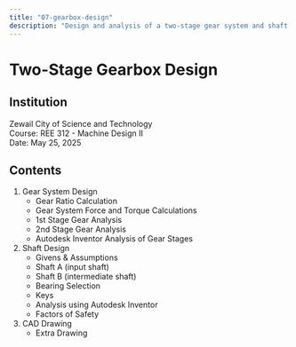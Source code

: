 ```yaml
---
title: "07-gearbox-design"
description: "Design and analysis of a two-stage gear system and shaft design for REE 312, including gear ratio, torque calculations, and Autodesk Inventor analysis. "
---
```

# Two-Stage Gearbox Design

## Institution
Zewail City of Science and Technology  
Course: REE 312 - Machine Design II    
Date: May 25, 2025

## Contents
1. Gear System Design
   - Gear Ratio Calculation
   - Gear System Force and Torque Calculations
   - 1st Stage Gear Analysis
   - 2nd Stage Gear Analysis
   - Autodesk Inventor Analysis of Gear Stages
2. Shaft Design
   - Givens & Assumptions
   - Shaft A (input shaft)
   - Shaft B (intermediate shaft)
   - Bearing Selection
   - Keys
   - Analysis using Autodesk Inventor
   - Factors of Safety
3. CAD Drawing
   - Extra Drawing


